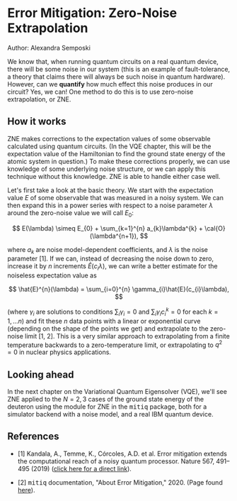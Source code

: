 <!-- #region -->
# Error Mitigation: Zero-Noise Extrapolation

Author: Alexandra Semposki

We know that, when running quantum circuits on a real quantum device, there will be some noise in our system (this is an example of fault-tolerance, a theory that claims there will always be such noise in quantum hardware). However, can we __quantify__ how much effect this noise produces in our circuit? Yes, we can! One method to do this is to use zero-noise extrapolation, or ZNE. 


## How it works

ZNE makes corrections to the expectation values of some observable calculated using quantum circuits. (In the VQE chapter, this will be the expectation value of the Hamiltonian to find the ground state energy of the atomic system in question.) To make these corrections properly, we can use knowledge of some underlying noise structure, or we can apply this technique without this knowledge. ZNE is able to handle either case well. 

Let's first take a look at the basic theory. We start with the expectation value $E$ of some observable that was measured in a noisy system. We can then expand this in a power series with respect to a noise parameter $\lambda$ around the zero-noise value we will call $E_{0}$:

$$
E(\lambda) \simeq E_{0} + \sum_{k=1}^{n} a_{k}\lambda^{k} + \cal{O}(\lambda^{n+1}),
$$

where $a_{k}$ are noise model-dependent coefficients, and $\lambda$ is the noise parameter \[1\]. If we can, instead of decreasing the noise down to zero, increase it by $n$ increments $\hat{E}(c_{i}\lambda)$, we can write a better estimate for the noiseless expectation value as 

$$
\hat{E}^{n}(\lambda) = \sum_{i=0}^{n} \gamma_{i}\hat{E}(c_{i}\lambda),
$$

(where $\gamma_{i}$ are solutions to conditions $\sum_{i} \gamma_{i} = 0$ and $\sum_{i} \gamma_{i}c_{i}^{k} = 0$ for each $k = 1,...n$) and fit these $n$ data points with a linear or exponential curve (depending on the shape of the points we get) and extrapolate to the zero-noise limit  \[1, 2\]. This is a very similar approach to extrapolating from a finite temperature backwards to a zero-temperature limit, or extrapolating to $q^{2} = 0$ in nuclear physics applications. 


## Looking ahead

In the next chapter on the Variational Quantum Eigensolver (VQE), we'll see ZNE applied to the $N=2,3$ cases of the ground state energy of the deuteron using the module for ZNE in the <tt>mitiq</tt> package, both for a simulator backend with a noise model, and a real IBM quantum device. 


## References  

- \[1\] Kandala, A., Temme, K., Córcoles, A.D. et al. Error mitigation extends the computational reach of a noisy quantum processor. Nature 567, 491–495 (2019) ([click here for a direct link](https://doi.org/10.1038/s41586-019-1040-7)).

- \[2\] <tt>mitiq</tt> documentation, "About Error Mitigation," 2020. (Page found [here](https://mitiq.readthedocs.io/en/v.0.1a2/guide/guide_06-error-mitigation.html)).
<!-- #endregion -->
